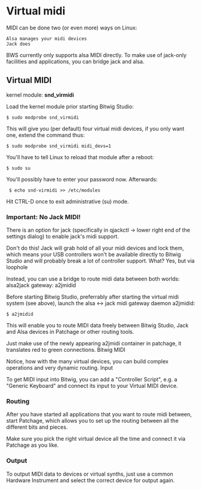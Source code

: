 Virtual midi
===============================

MIDI can be done two (or even more) ways on Linux:

    Alsa manages your midi devices
    Jack does

BWS currently only supports alsa MIDI directly. To make use of jack-only facilities and applications, you can bridge jack and alsa.


Virtual MIDI
--------------------------------

kernel module: **snd_virmidi**

Load the kernel module prior starting Bitwig Studio:

~~~
$ sudo modprobe snd_virmidi
~~~

This will give you (per default) four virtual midi devices, if you only want one, extend the command thus:

~~~
$ sudo modprobe snd_virmidi midi_devs=1
~~~

You'll have to tell Linux to reload that module after a reboot:

~~~
$ sudo su
~~~

You'll possibly have to enter your password now. Afterwards:

~~~
 $ echo snd-virmidi >> /etc/modules
~~~

Hit CTRL-D once to exit administrative (su) mode.

### Important: No Jack MIDI!

There is an option for jack (specifically in qjackctl -> lower right end of the settings dialog) to enable jack's midi support.

Don't do this! Jack will grab hold of all your midi devices and lock them, which means your
USB controllers won't be available directly to Bitwig Studio and will probably
break a lot of controller support. What? Yes, but via loophole

Instead, you can use a bridge to route midi data between both worlds: alsa2jack gateway: a2jmidid

Before starting Bitwig Studio, preferrably after starting the virtual midi system (see above),
launch the alsa <-> jack midi gateway daemon a2jmidid:

~~~
$ a2jmidid
~~~

This will enable you to route MIDI data freely between Bitwig Studio, Jack and Alsa devices
in Patchage or other routing tools.

Just make use of the newly appearing a2jmidi container in patchage, it translates red to
green connections. Bitwig MIDI

Notice, how with the many virtual devices, you can build complex operations and very
dynamic routing. Input

To get MIDI input into Bitwig, you can add a "Controller Script", e.g. a "Generic Keyboard"
and connect its input to your Virtual MIDI device.

### Routing

After you have started all applications that you want to route midi between, start Patchage,
which allows you to set up the routing between all the different bits and pieces.

Make sure you pick the right virtual device all the time and connect it via Patchage as you like.

### Output

To output MIDI data to devices or virtual synths, just use a common Hardware Instrument
and select the correct device for output again.
